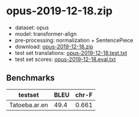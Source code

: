 # opus-2019-12-18.zip

* dataset: opus
* model: transformer-align
* pre-processing: normalization + SentencePiece
* download: [opus-2019-12-18.zip](https://object.pouta.csc.fi/OPUS-MT-models/ar-en/opus-2019-12-18.zip)
* test set translations: [opus-2019-12-18.test.txt](https://object.pouta.csc.fi/OPUS-MT-models/ar-en/opus-2019-12-18.test.txt)
* test set scores: [opus-2019-12-18.eval.txt](https://object.pouta.csc.fi/OPUS-MT-models/ar-en/opus-2019-12-18.eval.txt)

## Benchmarks

| testset               | BLEU  | chr-F |
|-----------------------|-------|-------|
| Tatoeba.ar.en 	| 49.4 	| 0.661 |

